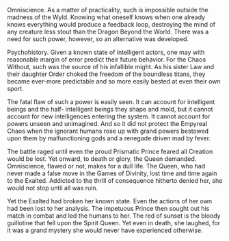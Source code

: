 Omniscience. As a matter of practicality, such is impossible outside the madness of the Wyld. Knowing what oneself knows when one already knows everything would produce a feedback loop, destroying the mind of any creature less stout than the Dragon Beyond the World. There was a need for such power, however, so an alternative was developed.

Psychohistory. Given a known state of intelligent actors, one may with reasonable margin of error predict their future behavior. For the Chaos Without, such was the source of his infallible might. As his sister Law and their daughter Order choked the freedom of the boundless titans, they became ever-more predictable and so more easily bested at even their own sport.

The fatal flaw of such a power is easily seen. It can account for intelligent beings and the half- intelligent beings they shape and mold, but it cannot account for new intelligences entering the system. It cannot account for powers unseen and unimagined. And so it did not protect the Empyreal Chaos when the ignorant humans rose up with grand powers bestowed upon them by malfunctioning gods and a renegade driven mad by fever.

The battle raged until even the proud Prismatic Prince feared all Creation would be lost. Yet onward, to death or glory, the Queen demanded. Omniscience, flawed or not, makes for a dull life. The Queen, who had never made a false move in the Games of Divinity, lost time and time again to the Exalted. Addicted to the thrill of consequence hitherto denied her, she would not stop until all was ruin.

Yet the Exalted had broken her known state. Even the actions of her own had been lost to her analysis. The impetuous Prince then sought out his match in combat and led the humans to her. The red of sunset is the bloody guillotine that fell upon the Spirit Queen. Yet even in death, she laughed, for it was a grand mystery she would never have experienced otherwise.
